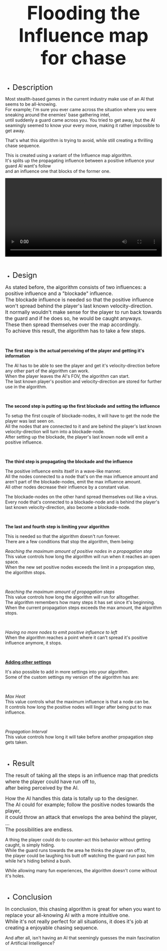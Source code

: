 <p style="text-align: center;"><strong><span style="font-size: 60px;">Flooding the Influence map for chase</span></strong></p>
<p style="text-align: left;"><br></p>
<ul>
    <li style="text-align: left;"><span style="font-size: 24px;">Description</span></li>
</ul>
<p>Most stealth-based games in the current industry make use of an AI that seems to be all-knowing.<br>For example; I&apos;m sure you ever came across the situation where you were sneaking around the enemies&apos; base gathering intel,<br>until suddenly a guard came across you. You tried to get away, but the AI seamingly seemed to know your every move, making it rather impossible to get away.</p>
<p>That&apos;s what this algorithm is trying to avoid, while still creating a thrilling chase sequence.</p>
<p>This is created using a variant of the Influence map algorithm.<br>It&apos;s splits up the propagating influence between a positive influence your guard AI want&apos;s follow<br>and an influence one that blocks of the former one.</p>
<p><video controls="" width="100%">
        <source src="https://media.giphy.com/media/f3hA0Emh7XfoS0Aknk/giphy.mp4" type="video/mp4"></video></p>
<p><br></p>
<ul>
    <li style="text-align: left;"><span style="font-size: 24px;">Design</span></li>
</ul>
<p><span style="font-size: 16px;">As stated before, the algorithm consists of two influences: a positive influence and a &quot;blockade&quot; influence.</span><br><span style="font-size: 16px;">The blockade influence is needed so that the positive influence won&apos;t spread behind the player&apos;s last known velocity-direction.</span><br><span style="font-size: 16px;">It normally wouldn&apos;t make sense for the player to run back towards the guard and if he does so, he would be caught anyways.</span><br><span style="font-size: 16px;">These then spread themselves over the map accordingly.&nbsp;</span><br><span style="font-size: 16px;">To achieve this result, the algorithm has to take a few steps.</span></p>
<p><br></p>
<p><strong>The first step is the actual perceiving of the player and getting it&apos;s information</strong></p>
<p>The AI has to be able to see the player and get it&apos;s velocity-direction before any other part of the algorithm can work.<br>When the player leaves the AI&apos;s FOV, the algorithm can start.<br>The last known player&apos;s position and velocity-direction are stored for further use in the algorithm.</p>
<p><br></p>
<p><strong>The second step is putting up the first blockade and setting the influence<br></strong></p>
<p>To setup the first couple of blockade-nodes, it will have to get the node the player was last seen on.<br>All the nodes that are connected to it and are behind the player&apos;s last known velocity-direction will turn into a blockade-node.<br>After setting up the blockade, the player&apos;s last known node will emit a positive influence.</p>
<p><br></p>
<p><strong>The third step is propagating the blockade and the influence</strong></p>
<p>The positive influence emits itself in a wave-like manner.<br>All the nodes connected to a node that&apos;s on the max influence amount<strong>&nbsp;</strong>and aren&apos;t part of the blockade-nodes, emit the max influence amount.<br>All other nodes decrease their influence by a constant value.</p>
<p>The blockade-nodes on the other hand spread themselves out like a virus.<br>Every node that&apos;s connected to a blockade-node and is behind the player&apos;s last known velocity-direction, also become a blockade-node.</p>
<p><br></p>
<p><strong>The last and fourth step is limiting your algorithm</strong></p>
<p>This is needed so that the algorithm doesn&apos;t run forever.<br>There are a few conditions that stop the algorithm, them being:</p>
<p><em>Reaching the maximum amount of positive nodes in a propagation step</em><br>This value controls how long the algorithm will run when it reaches an open space.<br>When the new set positive nodes exceeds the limit in a propagation step, the algorithm stops.</p>
<p><br></p>
<p><em>Reaching the maximum amount of propagation steps</em><br>This value controls how long the algorithm will run for alltogether.<br>The algorithm remembers how many steps it has set since it&apos;s beginning.<br>When the current propagation steps exceeds the max amount, the algorithm stops.</p>
<p><br></p>
<p><em>Having no more nodes to emit positive influence to left</em><br>When the algorithm reaches a point where it can&apos;t spread it&apos;s positive influence anymore, it stops.</p>
<p><br></p>
<p><u><strong>Adding other settings</strong></u></p>
<p>It&apos;s also possible to add in more settings into your algorithm.<br>Some of the custom settings my version of the algorithm has are:</p>
<p><br></p>
<p><em>Max Heat</em><br>This value controls what the maximum influence is that a node can be.<br>It controls how long the positive nodes will linger after being put to max influence.</p>
<p><br></p>
<p><em>Propagation Interval</em><br>This value controls how long it will take before another propagation step gets taken.</p>
<p><br></p>
<ul>
    <li style="text-align: left;"><span style="font-size: 24px;">Result</span></li>
</ul>
<p><span style="font-size: 16px;">The result of taking all the steps is an influence map that predicts where the player could have run off to,</span><br><span style="font-size: 16px;">after being perceived by the AI.</span></p>
<p><span style="font-size: 16px;">How the AI handles this data is totally up to the designer.</span><br><span style="font-size: 16px;">The AI could for example;&nbsp;follow the positive nodes towards the player,</span><br><span style="font-size: 16px;">it could throw an attack that envelops the area behind the player, ...</span><br><span style="font-size: 16px;">The possibilities are endless.</span></p>
<p>A thing the player could do to counter-act this behavior without getting caught, is simply hiding.<br>While the guard runs towards the area he thinks the player ran off to,<br>the player could be laughing his butt off watching the guard run past him while he&apos;s hiding behind a bush.</p>
<p>While allowing many fun experiences, the algorithm doesn&apos;t come without it&apos;s holes.</p>
<p><br></p>
<ul>
    <li><span style="font-size: 24px;">Conclusion</span></li>
</ul>
<p><span style="font-size: 16px;">In conclusion, this chasing algorithm is great for when you want to replace your all-knowing AI with a more intuitive one.</span><br><span style="font-size: 16px;">While it&apos;s not really perfect for all situations, it does it&apos;s job at creating a enjoyable chasing sequence.</span></p>
<p>And after all, isn&apos;t having an AI that seemingly guesses the main fascination of Artificial Intelligence?<br><br></p>
